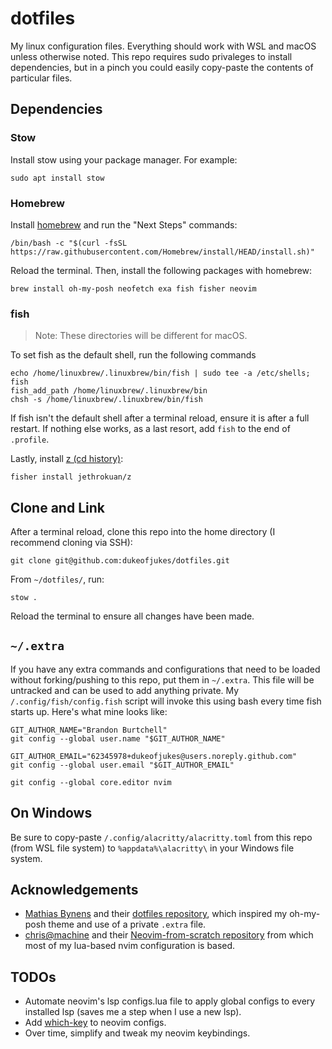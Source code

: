 # dotfiles

My linux configuration files. Everything should work with WSL and macOS unless otherwise noted. This repo requires sudo privaleges to install dependencies, but in a pinch you could easily copy-paste the contents of particular files.

## Dependencies

### Stow

Install stow using your package manager. For example:

```
sudo apt install stow
```

### Homebrew

Install [homebrew](https://brew.sh) and run the "Next Steps" commands:

```
/bin/bash -c "$(curl -fsSL https://raw.githubusercontent.com/Homebrew/install/HEAD/install.sh)"
```

Reload the terminal. Then, install the following packages with homebrew:

```
brew install oh-my-posh neofetch exa fish fisher neovim
```

### fish

> Note: These directories will be different for macOS.

To set fish as the default shell, run the following commands

```
echo /home/linuxbrew/.linuxbrew/bin/fish | sudo tee -a /etc/shells;
fish
fish_add_path /home/linuxbrew/.linuxbrew/bin
chsh -s /home/linuxbrew/.linuxbrew/bin/fish
```

If fish isn't the default shell after a terminal reload, ensure it is after a full restart. If nothing else works, as a last resort, add `fish` to the end of `.profile`.

Lastly, install [z (cd history)](https://github.com/jethrokuan/z):

```
fisher install jethrokuan/z
```

## Clone and Link

After a terminal reload, clone this repo into the home directory (I recommend cloning via SSH):

```
git clone git@github.com:dukeofjukes/dotfiles.git
```

From `~/dotfiles/`, run:

```
stow .
```

Reload the terminal to ensure all changes have been made.

## `~/.extra`

If you have any extra commands and configurations that need to be loaded without forking/pushing to this repo, put them in `~/.extra`. This file will be untracked and can be used to add anything private. My `/.config/fish/config.fish` script will invoke this using bash every time fish starts up. Here's what mine looks like:

```
GIT_AUTHOR_NAME="Brandon Burtchell"
git config --global user.name "$GIT_AUTHOR_NAME"

GIT_AUTHOR_EMAIL="62345978+dukeofjukes@users.noreply.github.com"
git config --global user.email "$GIT_AUTHOR_EMAIL"

git config --global core.editor nvim
```

## On Windows

Be sure to copy-paste `/.config/alacritty/alacritty.toml` from this repo (from WSL file system) to `%appdata%\alacritty\` in your Windows file system.

## Acknowledgements

- [Mathias Bynens](https://github.com/mathiasbynens) and their [dotfiles repository](https://github.com/mathiasbynens/dotfiles), which inspired my oh-my-posh theme and use of a private `.extra` file.
- [chris@machine](https://github.com/LunarVim) and their [Neovim-from-scratch repository](https://github.com/LunarVim/Neovim-from-scratch) from which most of my lua-based nvim configuration is based.

## TODOs

- Automate neovim's lsp configs.lua file to apply global configs to every installed lsp (saves me a step when I use a new lsp).
- Add [which-key](https://github.com/folke/which-key.nvim) to neovim configs.
- Over time, simplify and tweak my neovim keybindings.
